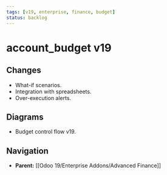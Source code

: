 ```yaml
---
tags: [v19, enterprise, finance, budget]
status: backlog
---
```

# account_budget v19

## Changes
- What-if scenarios.
- Integration with spreadsheets.
- Over-execution alerts.

## Diagrams
- Budget control flow v19.






## Navigation
- **Parent:** [[Odoo 19/Enterprise Addons/Advanced Finance]]
